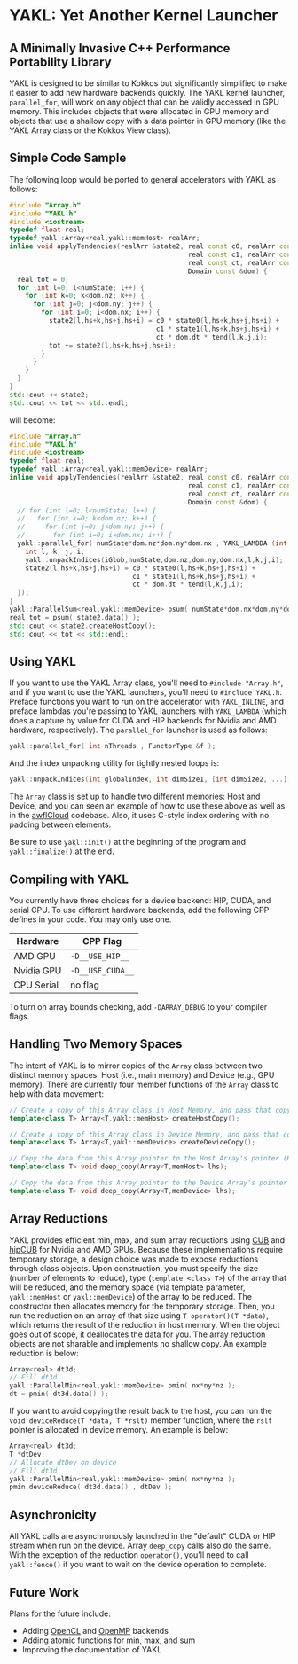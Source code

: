 # YAKL: Yet Another Kernel Launcher
## A Minimally Invasive C++ Performance Portability Library

YAKL is designed to be similar to Kokkos but significantly simplified to make it easier to add new hardware backends quickly. The YAKL kernel launcher, `parallel_for`, will work on any object that can be validly accessed in GPU memory. This includes objects that were allocated in GPU memory and objects that use a shallow copy with a data pointer in GPU memory (like the YAKL Array class or the Kokkos View class).

## Simple Code Sample

The following loop would be ported to general accelerators with YAKL as follows:

```C++
#include "Array.h"
#include "YAKL.h"
#include <iostream>
typedef float real;
typedef yakl::Array<real,yakl::memHost> realArr;
inline void applyTendencies(realArr &state2, real const c0, realArr const &state0,
                                             real const c1, realArr const &state1,
                                             real const ct, realArr const &tend,
                                             Domain const &dom) {
  real tot = 0;
  for (int l=0; l<numState; l++) {
    for (int k=0; k<dom.nz; k++) {
      for (int j=0; j<dom.ny; j++) {
        for (int i=0; i<dom.nx; i++) {
          state2(l,hs+k,hs+j,hs+i) = c0 * state0(l,hs+k,hs+j,hs+i) +
                                     c1 * state1(l,hs+k,hs+j,hs+i) +
                                     ct * dom.dt * tend(l,k,j,i);
          tot += state2(l,hs+k,hs+j,hs+i);
        }
      }
    }
  }
}
std::cout << state2;
std::cout << tot << std::endl;
```

will become:


```C++
#include "Array.h"
#include "YAKL.h"
#include <iostream>
typedef float real;
typedef yakl::Array<real,yakl::memDevice> realArr;
inline void applyTendencies(realArr &state2, real const c0, realArr const &state0,
                                             real const c1, realArr const &state1,
                                             real const ct, realArr const &tend,
                                             Domain const &dom) {
  // for (int l=0; l<numState; l++) {
  //   for (int k=0; k<dom.nz; k++) {
  //     for (int j=0; j<dom.ny; j++) {
  //       for (int i=0; i<dom.nx; i++) {
  yakl::parallel_for( numState*dom.nz*dom.ny*dom.nx , YAKL_LAMBDA (int iGlob) {
    int l, k, j, i;
    yakl::unpackIndices(iGlob,numState,dom.nz,dom.ny,dom.nx,l,k,j,i);
    state2(l,hs+k,hs+j,hs+i) = c0 * state0(l,hs+k,hs+j,hs+i) +
                               c1 * state1(l,hs+k,hs+j,hs+i) +
                               ct * dom.dt * tend(l,k,j,i);
  }); 
}
yakl::ParallelSum<real,yakl::memDevice> psum( numState*dom.nx*dom.ny*dom.nz );
real tot = psum( state2.data() );
std::cout << state2.createHostCopy();
std::cout << tot << std::endl;
```

## Using YAKL

If you want to use the YAKL Array class, you'll need to `#include "Array.h"`, and if you want to use the YAKL launchers, you'll need to `#include YAKL.h`. Preface functions you want to run on the accelerator with `YAKL_INLINE`, and preface lambdas you're passing to YAKL launchers with `YAKL_LAMBDA` (which does a capture by value for CUDA and HIP backends for Nvidia and AMD hardware, respectively). The `parallel_for` launcher is used as follows:

```C++
yakl::parallel_for( int nThreads , FunctorType &f );
```

And the index unpacking utility for tightly nested loops is:

```C++
yakl::unpackIndices(int globalIndex, int dimSize1, [int dimSize2, ...], int index1, [int index2, ...])
```

The `Array` class is set up to handle two different memories: Host and Device, and you can seen an example of how to use these above as well as in the [awflCloud](https://github.com/mrnorman/awflCloud) codebase. Also, it uses C-style index ordering with no padding between elements.

Be sure to use `yakl::init()` at the beginning of the program and `yakl::finalize()` at the end.

## Compiling with YAKL

You currently have three choices for a device backend: HIP, CUDA, and serial CPU. To use different hardware backends, add the following CPP defines in your code. You may only use one. 

| Hardware      | CPP Flag       | 
| --------------|----------------| 
| AMD GPU       |`-D__USE_HIP__` | 
| Nvidia GPU    |`-D__USE_CUDA__`| 
| CPU Serial    | no flag        | 

To turn on array bounds checking, add `-DARRAY_DEBUG` to your compiler flags.

## Handling Two Memory Spaces

The intent of YAKL is to mirror copies of the `Array` class between two distinct memory spaces: Host (i.e., main memory) and Device (e.g., GPU memory). There are currently four member functions of the `Array` class to help with data movement:

```C++
// Create a copy of this Array class in Host Memory, and pass that copy back as a return value.
template<class T> Array<T,yakl::memHost> createHostCopy();

// Create a copy of this Array class in Device Memory, and pass that copy back as a return value.
template<class T> Array<T,yakl::memDevice> createDeviceCopy();

// Copy the data from this Array pointer to the Host Array's pointer (Host Array must already exist)
template<class T> void deep_copy(Array<T,memHost> lhs);

// Copy the data from this Array pointer to the Device Array's pointer (Device Array must already exist)
template<class T> void deep_copy(Array<T,memDevice> lhs);
```

## Array Reductions

YAKL provides efficient min, max, and sum array reductions using [CUB](https://nvlabs.github.io/cub/) and [hipCUB](https://github.com/ROCmSoftwarePlatform/hipCUB) for Nvidia and AMD GPUs. Because these implementations require temporary storage, a design choice was made to expose reductions through class objects. Upon construction, you must specify the size (number of elements to reduce), type (`template <class T>`) of the array that will be reduced, and the memory space (via template parameter, `yakl::memHost` or `yakl::memDevice`) of the array to be reduced. The constructor then allocates memory for the temporary storage. Then, you run the reduction on an array of that size using `T operator()(T *data)`, which returns the result of the reduction in host memory. When the object goes out of scope, it deallocates the data for you. The array reduction objects are not sharable and implements no shallow copy. An example reduction is below:

```C++
Array<real> dt3d;
// Fill dt3d
yakl::ParallelMin<real,yakl::memDevice> pmin( nx*ny*nz );
dt = pmin( dt3d.data() );
```

If you want to avoid copying the result back to the host, you can run the `void deviceReduce(T *data, T *rslt)` member function, where the `rslt` pointer is allocated in device memory. An example is below:

```C++
Array<real> dt3d;
T *dtDev;
// Allocate dtDev on device
// Fill dt3d
yakl::ParallelMin<real,yakl::memDevice> pmin( nx*ny*nz );
pmin.deviceReduce( dt3d.data() , dtDev );
```

## Asynchronicity

All YAKL calls are asynchronously launched in the "default" CUDA or HIP stream when run on the device. Array `deep_copy` calls also do the same. With the exception of the reduction `operator()`, you'll need to call `yakl::fence()` if you want to wait on the device operation to complete.

## Future Work

Plans for the future include:
* Adding [OpenCL](https://www.khronos.org/opencl/) and [OpenMP](https://www.openmp.org/) backends
* Adding atomic functions for min, max, and sum
* Improving the documentation of YAKL

